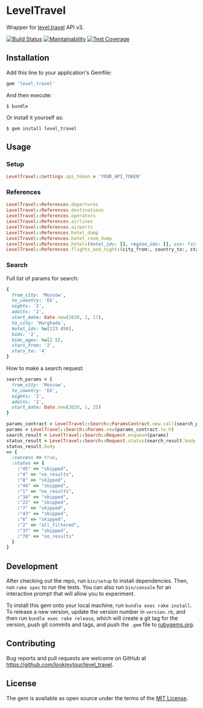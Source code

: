 # LevelTravel

Wrapper for [level.travel](https://level.travel/) API v3.

[![Build Status](https://travis-ci.org/lookmytour/level_travel.svg?branch=master)](https://travis-ci.org/lookmytour/level_travel)
[![Maintainability](https://api.codeclimate.com/v1/badges/6d7aa78830602cc3f891/maintainability)](https://codeclimate.com/github/lookmytour/level_travel/maintainability)
[![Test Coverage](https://api.codeclimate.com/v1/badges/6d7aa78830602cc3f891/test_coverage)](https://codeclimate.com/github/lookmytour/level_travel/test_coverage)

## Installation

Add this line to your application's Gemfile:

```ruby
gem 'level_travel'
```

And then execute:

    $ bundle

Or install it yourself as:

    $ gem install level_travel

## Usage

### Setup
```ruby
LevelTravel::Settings.api_token = 'YOUR_API_TOKEN'
```

### References
```ruby
LevelTravel::References.departures
LevelTravel::References.destinations
LevelTravel::References.operators
LevelTravel::References.airlines
LevelTravel::References.airports
LevelTravel::References.hotel_dump
LevelTravel::References.hotel_room_dump
LevelTravel::References.hotels(hotel_ids: [], region_ids: [], csv: false)
LevelTravel::References.flights_and_nights(city_from:, country_to:, start_date:, end_date:)
```

### Search

Full list of params for search:
```ruby
{
  from_city: 'Moscow',
  to_country: 'EG',
  nights: '2',
  adults: '2',
  start_date: Date.new(2020, 1, 17),
  to_city: 'Hurghada',
  hotel_ids: %w[123 456],
  kids: '2',
  kids_ages: %w[2 5],
  stars_from: '2',
  stars_to: '4'
}
```

How to make a search request:
```ruby
search_params = {
  from_city: 'Moscow',
  to_country: 'EG',
  nights: '2',
  adults: '2',
  start_date: Date.new(2020, 1, 25)
}

params_contract = LevelTravel::Search::ParamsContract.new.call(search_params) # optional, it validates input params
params = LevelTravel::Search::Params.new(params_contract.to_h)
search_result = LevelTravel::Search::Request.enqueue(params)
status_result = LevelTravel::Search::Request.status(search_result.body.fetch(:request_id))
status_result.body
=> {
  :success => true,
  :status => {
    :"45" => "skipped",
    :"4" => "no_results",
    :"8" => "skipped",
    :"44" => "skipped",
    :"1" => "no_results",
    :"34" => "skipped",
    :"22" => "skipped",
    :"7" => "skipped",
    :"43" => "skipped",
    :"6" => "skipped",
    :"2" => "all_filtered",
    :"37" => "skipped",
    :"70" => "no_results" 
  }
}
```

## Development

After checking out the repo, run `bin/setup` to install dependencies. Then, run `rake spec` to run the tests. You can also run `bin/console` for an interactive prompt that will allow you to experiment.

To install this gem onto your local machine, run `bundle exec rake install`. To release a new version, update the version number in `version.rb`, and then run `bundle exec rake release`, which will create a git tag for the version, push git commits and tags, and push the `.gem` file to [rubygems.org](https://rubygems.org).

## Contributing

Bug reports and pull requests are welcome on GitHub at https://github.com/lookmytour/level_travel.

## License

The gem is available as open source under the terms of the [MIT License](https://opensource.org/licenses/MIT).
